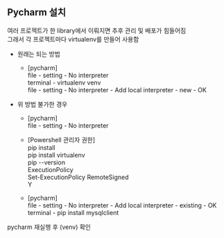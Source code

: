 ## Pycharm 설치   
여러 프로젝트가 한 library에서 이뤄지면 추후 관리 및 배포가 힘들어짐   
그래서 각 프로젝트마다 virtualenv를 만들어 사용함   


- 원래는 되는 방법
  * [pycharm]   
    file - setting - No interpreter   
    terminal - virtualenv venv   
    file - setting - No interpreter - Add local interpreter - new - OK   


- 위 방법 불가한 경우   
  * [pycharm]   
     file - setting - No interpreter   

  * [Powershell 관리자 권한]   
     pip install    
     pip install virtualenv   
     pip --version   
     ExecutionPolicy   
     Set-ExecutionPolicy RemoteSigned   
     Y   

  * [pycharm]   
     file - setting - No interpreter - Add local interpreter - existing - OK   
     terminal - pip install mysqlclient   

pycharm 재실행 후 (venv) 확인

